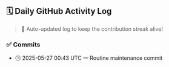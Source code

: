 ## 🗓️ Daily GitHub Activity Log

> 🤖 Auto-updated log to keep the contribution streak alive!

### ✅ Commits

- 🕒 2025-05-27 00:43 UTC — Routine maintenance commit

